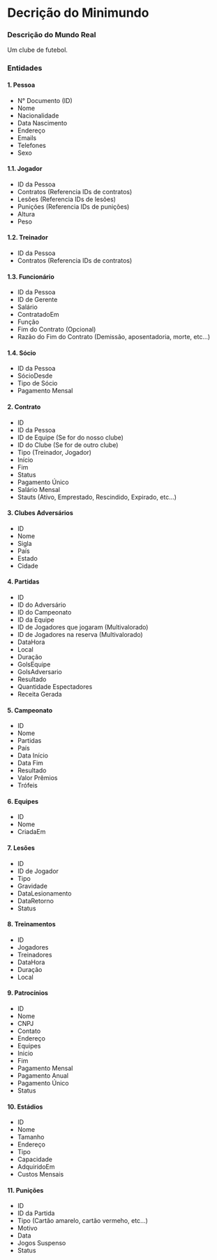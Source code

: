 # Decrição do Minimundo

### Descrição do Mundo Real

Um clube de futebol.

### Entidades

#### 1. Pessoa

-   N° Documento (ID)
-   Nome
-   Nacionalidade
-   Data Nascimento
-   Endereço
-   Emails
-   Telefones
-   Sexo

#### 1.1. Jogador

-   ID da Pessoa
-   Contratos (Referencia IDs de contratos)
-   Lesões (Referencia IDs de lesões)
-   Punições (Referencia IDs de punições)
-   Altura
-   Peso

#### 1.2. Treinador

-   ID da Pessoa
-   Contratos (Referencia IDs de contratos)

#### 1.3. Funcionário

-   ID da Pessoa
-   ID de Gerente
-   Salário
-   ContratadoEm
-   Função
-   Fim do Contrato (Opcional)
-   Razão do Fim do Contrato (Demissão, aposentadoria, morte, etc...)

#### 1.4. Sócio

-   ID da Pessoa
-   SócioDesde
-   Tipo de Sócio
-   Pagamento Mensal

#### 2. Contrato

-   ID
-   ID da Pessoa
-   ID de Equipe (Se for do nosso clube)
-   ID do Clube (Se for de outro clube)
-   Tipo (Treinador, Jogador)
-   Início
-   Fim
-   Status
-   Pagamento Único
-   Salário Mensal
-   Stauts (Ativo, Emprestado, Rescindido, Expirado, etc...)

#### 3. Clubes Adversários

-   ID
-   Nome
-   Sigla
-   País
-   Estado
-   Cidade

#### 4. Partidas

-   ID
-   ID do Adversário
-   ID do Campeonato
-   ID da Equipe
-   ID de Jogadores que jogaram (Multivalorado)
-   ID de Jogadores na reserva (Multivalorado)
-   DataHora
-   Local
-   Duração
-   GolsEquipe
-   GolsAdversario
-   Resultado
-   Quantidade Espectadores
-   Receita Gerada

#### 5. Campeonato

-   ID
-   Nome
-   Partidas
-   País
-   Data Início
-   Data Fim
-   Resultado
-   Valor Prêmios
-   Trófeis

#### 6. Equipes

-   ID
-   Nome
-   CriadaEm

#### 7. Lesões

-   ID
-   ID de Jogador
-   Tipo
-   Gravidade
-   DataLesionamento
-   DataRetorno
-   Status

#### 8. Treinamentos

-   ID
-   Jogadores
-   Treinadores
-   DataHora
-   Duração
-   Local

#### 9. Patrocínios

-   ID
-   Nome
-   CNPJ
-   Contato
-   Endereço
-   Equipes
-   Inicio
-   Fim
-   Pagamento Mensal
-   Pagamento Anual
-   Pagamento Único
-   Status

#### 10. Estádios

-   ID
-   Nome
-   Tamanho
-   Endereço
-   Tipo
-   Capacidade
-   AdquiridoEm
-   Custos Mensais

#### 11. Punições

-   ID
-   ID da Partida
-   Tipo (Cartão amarelo, cartão vermeho, etc...)
-   Motivo
-   Data
-   Jogos Suspenso
-   Status
